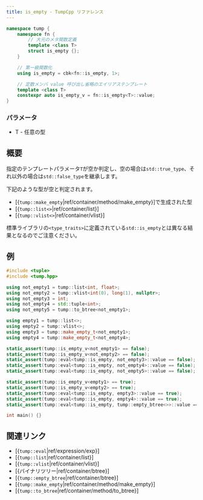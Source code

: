 ```yaml
---
title: is_empty - TumpCpp リファレンス
---
```


```cpp
namespace tump {
    namespace fn {
        // 大元のメタ関数定義
        template <class T>
        struct is_empty {};
    }

    // 第一級関数化
    using is_empty = cbk<fn::is_empty, 1>;

    // 定数メンバ value 呼び出し省略のエイリアステンプレート
    template <class T>
    constexpr auto is_empty_v = fn::is_empty<T>::value;
}
```

### パラメータ

- T - 任意の型

## 概要

指定のテンプレートパラメータ`T`が空か判定し、空の場合は`std::true_type`、それ以外の場合は`std::false_type`を継承します。

下記のような型が空と判定されます。

- [{`tump::make_empty`|ref/container/method/make_empty}]で生成された型
- [{`tump::list<>`|ref/container/list}]
- [{`tump::vlist<>`|ref/container/vlist}]

標準ライブラリの`<type_traits>`に定義されている`std::is_empty`とは異なる結果となるのでご注意ください。

## 例

```cpp
#include <tuple>
#include <tump.hpp>

using not_empty1 = tump::list<int, float>;
using not_empty2 = tump::vlist<int(0), long(1), nullptr>;
using not_empty3 = int;
using not_empty4 = std::tuple<int>;
using not_empty5 = tump::to_btree<not_empty1>;

using empty1 = tump::list<>;
using empty2 = tump::vlist<>;
using empty3 = tump::make_empty_t<not_empty1>;
using empty4 = tump::make_empty_t<not_empty4>;

static_assert(tump::is_empty_v<not_empty1> == false);
static_assert(tump::is_empty_v<not_empty2> == false);
static_assert(tump::eval<tump::is_empty, not_empty3>::value == false);
static_assert(tump::eval<tump::is_empty, not_empty4>::value == false);
static_assert(tump::eval<tump::is_empty, not_empty5>::value == false);

static_assert(tump::is_empty_v<empty1> == true);
static_assert(tump::is_empty_v<empty2> == true);
static_assert(tump::eval<tump::is_empty, empty3>::value == true);
static_assert(tump::eval<tump::is_empty, empty4>::value == true);
static_assert(tump::eval<tump::is_empty, tump::empty_btree<>>::value == true);

int main() {}
```

## 関連リンク

- [{`tump::eval`|ref/expression/exp}]
- [{`tump::list`|ref/container/list}]
- [{`tump::vlist`|ref/container/vlist}]
- [{バイナリツリー|ref/container/btree}]
- [{`tump::empty_btree`|ref/container/btree}]
- [{`tump::make_empty`|ref/container/method/make_empty}]
- [{`tump::to_btree`|ref/container/method/to_btree}]

